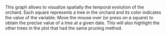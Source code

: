 This graph allows to visualize spatially the temporal evolution of the orchard. 
Each square represents a tree in the orchard and its color indicates the value of the variable. 
Move the mouse over (or press on a square) to obtain the precise value of a tree at a given date. 
This will also highlight the other trees in the plot that had the same pruning method.